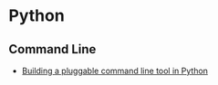 # Python

## Command Line
 * [Building a pluggable command line tool in Python](https://www.abiquo.com/2012/05/07/building-a-pluggable-command-line-tool-in-python/)
